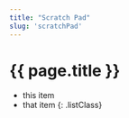 ```yaml
---
title: "Scratch Pad"
slug: 'scratchPad'
---
```

# {{ page.title }}

* this item
* that item
{: .listClass}
